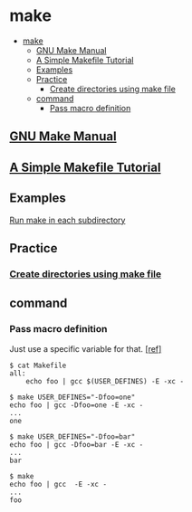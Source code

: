 # make

- [make](#make)
  - [GNU Make Manual](#gnu-make-manual)
  - [A Simple Makefile Tutorial](#a-simple-makefile-tutorial)
  - [Examples](#examples)
  - [Practice](#practice)
    - [Create directories using make file](#create-directories-using-make-file)
  - [command](#command)
    - [Pass macro definition](#pass-macro-definition)

## [GNU Make Manual](https://www.gnu.org/software/make/manual/)

## [A Simple Makefile Tutorial](https://cs.colby.edu/maxwell/courses/tutorials/maketutor/)

## Examples

[Run make in each subdirectory](https://stackoverflow.com/questions/17834582/run-make-in-each-subdirectory)

## Practice

### [Create directories using make file](https://stackoverflow.com/questions/1950926/create-directories-using-make-file)

## command

### Pass macro definition

Just use a specific variable for that. [[ref]](https://stackoverflow.com/questions/9052792/how-to-pass-macro-definition-from-make-command-line-arguments-d-to-c-source/9052937#9052937)

    $ cat Makefile 
    all:
        echo foo | gcc $(USER_DEFINES) -E -xc - 
    
    $ make USER_DEFINES="-Dfoo=one"
    echo foo | gcc -Dfoo=one -E -xc - 
    ...
    one
    
    $ make USER_DEFINES="-Dfoo=bar"
    echo foo | gcc -Dfoo=bar -E -xc - 
    ...
    bar
    
    $ make 
    echo foo | gcc  -E -xc - 
    ...
    foo
